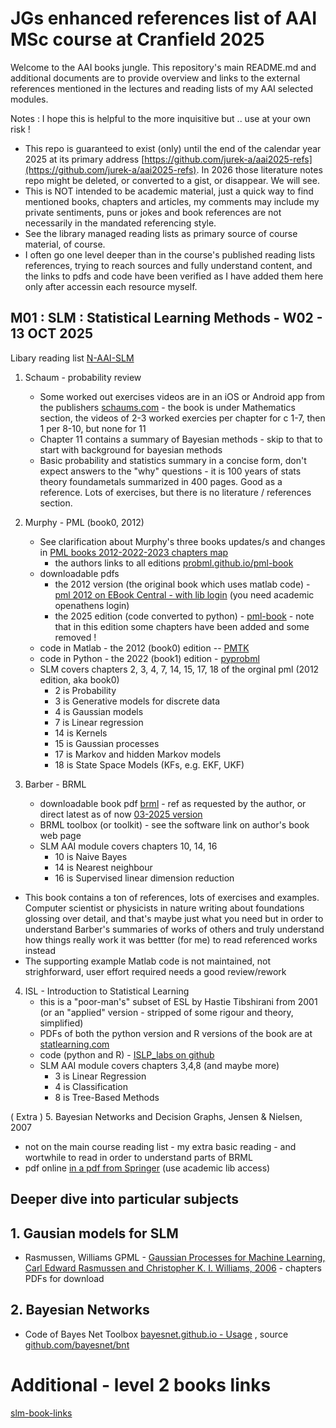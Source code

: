 # JGs enhanced references list of AAI MSc course at Cranfield 2025

Welcome to the AAI books jungle. This repository's main README.md and additional documents are to provide overview and links to the external references mentioned in the lectures and reading lists of my AAI selected modules.

Notes : I hope this is helpful to the more inquisitive but .. use at your own risk !  
- This repo is guaranteed to exist (only) until the end of the calendar year 2025 at its primary address [https://github.com/jurek-a/aai2025-refs](https://github.com/jurek-a/aai2025-refs). In 2026 those literature notes repo might be deleted, or converted to a gist, or disappear. We will see.
- This is NOT intended to be academic material, just a quick way to find mentioned books, chapters and articles, my comments may include my private sentiments, puns or jokes and book references are not necessarily in the mandated referencing style.
- See the library managed reading lists as primary source of course material, of course. 
- I often go one level deeper than in the course's published reading lists references, trying to reach sources and fully understand content, and the links to pdfs and code have been verified as I have added them here only after accessin each resource myself.

## M01 : SLM : Statistical Learning Methods - W02 - 13 OCT 2025

Libary reading list [N-AAI-SLM](https://rl.talis.com/3/cranfield/lists/6600DDA5-EB4C-70FA-0D43-D8F665F9BC18.html?lang=en-GB)

1. Schaum - probability review
   - Some worked out exercises videos are in an iOS or Android app from the publishers [schaums.com](https://www.mheducation.com/highered/campaigns/schaums-outlines.html) - the book is under Mathematics section, the videos of 2-3 worked exercies per chapter for c 1-7, then 1 per 8-10, but none for 11
   - Chapter 11 contains a summary of Bayesian methods - skip to that to start with background for bayesian methods
   - Basic probability and statistics summary in a concise form, don't expect answers to the "why" questions - it is 100 years of stats theory foundametals summarized in 400 pages. Good as a reference. Lots of exercises, but there is no literature / references section. 
     
2. Murphy - PML (book0, 2012)
   - See clarification about Murphy's three books updates/s and changes in [PML books 2012-2022-2023 chapters map](murphy-pml-chapters-map.md)
      - the authors links to all editions [probml.github.io/pml-book](https://probml.github.io/pml-book/)
   - downloadable pdfs
     - the 2012 version (the original book which uses matlab code) - [pml 2012 on EBook Central - with lib login](https://ebookcentral.proquest.com/lib/cranfield/detail.action?docID=3339490) (you need academic openathens login)
     - the 2025 edition (code converted to python) - [pml-book](https://probml.github.io/pml-book/book1.html) - note that in this edition some chapters have been added and some removed !
   - code in Matlab - the 2012 (book0) edition -- [PMTK](https://github.com/probml/pmtk3)
   - code in Python - the 2022 (book1) edition - [pyprobml](https://github.com/probml/pyprobml)
   - SLM covers chapters 2, 3, 4, 7, 14, 15, 17, 18 of the orginal pml (2012 edition, aka book0)
     - 2 is Probability
     - 3 is Generative models for discrete data
     - 4 is Gaussian models
     - 7 is Linear regression
     - 14 is Kernels
     - 15 is Gaussian processes
     - 17 is Markov and hidden Markov models
     - 18 is State Space Models (KFs, e.g. EKF, UKF)
 
3. Barber - BRML
   - downloadable book pdf [brml](http://www.cs.ucl.ac.uk/staff/d.barber/brml/) - ref as requested by the author, or direct latest as of now [03-2025 version](http://web4.cs.ucl.ac.uk/staff/D.Barber/textbook/180325.pdf)
   - BRML toolbox (or toolkit) - see the software link on author's book web page
   - SLM AAI module covers chapters 10, 14, 16
     - 10 is Naive Bayes
     - 14 is Nearest neighbour
     - 16 is Supervised linear dimension reduction
  - This book contains a ton of references, lots of exercises and examples. Computer scientist or physicists in nature writing about foundations glossing over detail, and that's maybe just what you need but in order to understand Barber's summaries of works of others and truly understand how things really work it was bettter (for me) to read referenced works instead
  - The supporting example Matlab code is not maintained, not strighforward, user effort required needs a good review/rework

4. ISL - Introduction to Statistical Learning
   - this is a "poor-man's" subset of ESL by Hastie Tibshirani from 2001 (or an "applied" version - stripped of some rigour and theory, simplified)
   - PDFs of both the python version and R versions of the book are at [statlearning.com](https://www.statlearning.com/)
   - code (python and R) - [ISLP_labs on github](https://github.com/intro-stat-learning/ISLP_labs)
   - SLM AAI module covers chapters 3,4,8 (and maybe more)
     - 3 is Linear Regression
     - 4 is Classification
     - 8 is Tree-Based Methods

( Extra ) 5. Bayesian Networks and Decision Graphs, Jensen & Nielsen, 2007

   - not on the main course reading list - my extra basic reading - and wortwhile to read in order to understand parts of BRML
   - pdf online [in a pdf from Springer](https://link.springer.com/book/10.1007/978-0-387-68282-2) (use academic lib access)
  
## Deeper dive into particular subjects

## 1. Gausian models for SLM

- Rasmussen, Williams GPML - [Gaussian Processes for Machine Learning, Carl Edward Rasmussen and Christopher K. I. Williams, 2006](https://gaussianprocess.org/gpml/) - chapters PDFs for download
  
## 2. Bayesian Networks

- Code of Bayes Net Toolbox [bayesnet.github.io - Usage](https://bayesnet.github.io/bnt/docs/usage.html#basics) , source [github.com/bayesnet/bnt](https://github.com/bayesnet/bnt)


# Additional - level 2 books links

[slm-book-links](slm-book-links.md)
